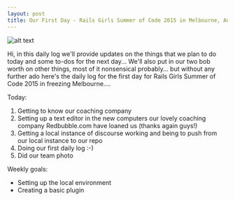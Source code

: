 ```yaml
---
layout: post
title: Our First Day - Rails Girls Summer of Code 2015 in Melbourne, Australia
---
```


![alt text](https://drive.google.com/open?id=0BzxRUlDjwAFeTldoSzdNbXJuQkE)

Hi, in this daily log we'll provide updates on the things that we plan to do today and some to-dos for the next day...
We'll also put in our two bob worth on other things, most of it nonsensical probably... but without any further ado here's the daily
log for the first day for Rails Girls Summer of Code 2015 in freezing Melbourne....

Today:

1.  Getting to know our coaching company 
2.  Setting up a text editor in the new computers our lovely coaching company Redbubble.com have loaned us (thanks again guys!)
3.  Getting a local instance of discourse working and being to push from our local instance to our repo
4.  Doing our first daily log :-)
5.  Did our team photo

Weekly goals:
* Setting up the local environment
* Creating a basic plugin



